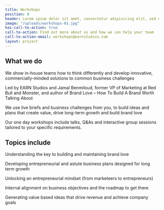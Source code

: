 ```yaml
---
title: Workshops
position: 0
header: Lorem ipsum dolor sit amet, consectetur adipisicing elit, sed do eiusmod tempor incididunt ut labore et dolore magna aliqua.
image: "/uploads/workshops-01.jpg"
has-call-to-action: true
call-to-action: Find out more about us and how we can help your team
call-to-action-email: workshops@earnstudios.com
layout: project
---
```


## What we do
We show in-house teams how to think differently and develop innovative, commercially-minded solutions to common business challenges

Led by EARN Studios and Jamal Benmiloud, former VP of Marketing at Red Bull and Monster, and author of Brand Love – How To Build A Brand Worth Talking About

We use live briefs and business challenges from you, to build ideas and plans that create value, drive long-term growth and build brand love

Our one day workshops include talks, Q&As and interactive group sessions tailored to your specific requirements.

## Topics include
Understanding the key to building and maintaining brand love

Developing entrepreneurial and astute business plans designed for long term growth

Unlocking an entrepreneurial mindset (from marketeers to entrepreneurs)

Internal alignment on business objectives and the roadmap to get there

Generating value based ideas that drive revenue and achieve company goals